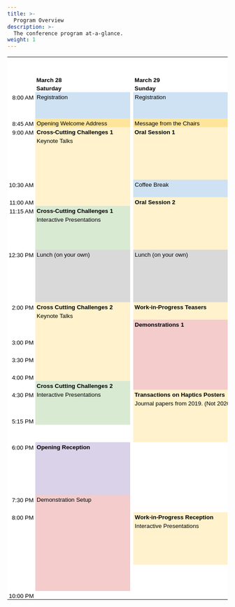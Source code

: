 ```yaml
---
title: >-
  Program Overview
description: >-
  The conference program at-a-glance.
weight: 1
---
```



<style type="text/css">
    .ritz .waffle a {
        color: inherit;
    }

    .ritz .waffle .s36 {
        border-left: none;
        border-bottom: 1px SOLID transparent;
        background-color: #d9d9d9;
        text-align: left;
        color: #000000;
        font-family: 'docs-Nunito', Arial;
        font-size: 10pt;
        vertical-align: bottom;
        white-space: nowrap;
        direction: ltr;
        padding: 0px 3px 0px 3px;
    }

    .ritz .waffle .s37 {
        border-bottom: 1px SOLID transparent;
        background-color: #d9d2e9;
        text-align: left;
        font-weight: bold;
        color: #000000;
        font-family: 'docs-Nunito', Arial;
        font-size: 10pt;
        vertical-align: bottom;
        white-space: nowrap;
        direction: ltr;
        padding: 0px 3px 0px 3px;
    }

    .ritz .waffle .s40 {
        border-bottom: 1px SOLID transparent;
        border-right: 1px SOLID transparent;
        background-color: #b4a7d6;
        text-align: left;
        color: #000000;
        font-family: 'docs-Nunito', Arial;
        font-size: 10pt;
        vertical-align: bottom;
        white-space: nowrap;
        direction: ltr;
        padding: 0px 3px 0px 3px;
    }

    .ritz .waffle .s45 {
        border-right: none;
        border-bottom: 1px SOLID transparent;
        background-color: #fff2cc;
        text-align: left;
        color: #000000;
        font-family: 'docs-Nunito', Arial;
        font-size: 10pt;
        vertical-align: bottom;
        white-space: nowrap;
        direction: ltr;
        padding: 0px 3px 0px 3px;
    }

    .ritz .waffle .s28 {
        border-left: none;
        border-right: none;
        border-bottom: 1px SOLID transparent;
        background-color: #fff2cc;
        text-align: left;
        color: #000000;
        font-family: 'docs-Nunito', Arial;
        font-size: 10pt;
        vertical-align: bottom;
        white-space: nowrap;
        direction: ltr;
        padding: 0px 3px 0px 3px;
    }

    .ritz .waffle .s20 {
        border-right: none;
        border-bottom: 1px SOLID transparent;
        background-color: #d9ead3;
        text-align: left;
        font-weight: bold;
        color: #000000;
        font-family: 'docs-Nunito', Arial;
        font-size: 10pt;
        vertical-align: bottom;
        white-space: nowrap;
        direction: ltr;
        padding: 0px 3px 0px 3px;
    }

    .ritz .waffle .s23 {
        border-left: none;
        border-bottom: 1px SOLID transparent;
        background-color: #d9ead3;
        text-align: left;
        color: #000000;
        font-family: 'docs-Nunito', Arial;
        font-size: 10pt;
        vertical-align: bottom;
        white-space: nowrap;
        direction: ltr;
        padding: 0px 3px 0px 3px;
    }

    .ritz .waffle .s21 {
        border-left: none;
        border-right: none;
        border-bottom: 1px SOLID transparent;
        background-color: #d9ead3;
        text-align: left;
        color: #000000;
        font-family: 'docs-Nunito', Arial;
        font-size: 10pt;
        vertical-align: bottom;
        white-space: nowrap;
        direction: ltr;
        padding: 0px 3px 0px 3px;
    }

    .ritz .waffle .s25 {
        border-bottom: 1px SOLID transparent;
        border-right: 1px SOLID transparent;
        background-color: #fff2cc;
        text-align: left;
        font-weight: bold;
        color: #000000;
        font-family: 'docs-Nunito', Arial;
        font-size: 10pt;
        vertical-align: bottom;
        white-space: nowrap;
        direction: ltr;
        padding: 0px 3px 0px 3px;
    }

    .ritz .waffle .s19 {
        border-bottom: 1px SOLID transparent;
        border-right: 1px SOLID transparent;
        background-color: #f4cccc;
        text-align: left;
        color: #000000;
        font-family: 'docs-Nunito', Arial;
        font-size: 10pt;
        vertical-align: bottom;
        white-space: nowrap;
        direction: ltr;
        padding: 0px 3px 0px 3px;
    }

    .ritz .waffle .s2 {
        background-color: #ffffff;
        text-align: right;
        font-weight: bold;
        color: #000000;
        font-family: 'docs-Nunito', Arial;
        font-size: 10pt;
        vertical-align: bottom;
        white-space: nowrap;
        direction: ltr;
        padding: 0px 3px 0px 3px;
    }

    .ritz .waffle .s30 {
        border-bottom: 1px SOLID transparent;
        border-right: 1px SOLID transparent;
        background-color: #ffe599;
        text-align: left;
        font-weight: bold;
        color: #000000;
        font-family: 'docs-Nunito', Arial;
        font-size: 10pt;
        vertical-align: bottom;
        white-space: nowrap;
        direction: ltr;
        padding: 0px 3px 0px 3px;
    }

    .ritz .waffle .s12 {
        border-right: none;
        border-bottom: 1px SOLID transparent;
        background-color: #fff2cc;
        text-align: left;
        font-weight: bold;
        color: #000000;
        font-family: 'docs-Nunito', Arial;
        font-size: 10pt;
        vertical-align: bottom;
        white-space: nowrap;
        direction: ltr;
        padding: 0px 3px 0px 3px;
    }

    .ritz .waffle .s41 {
        border-right: none;
        border-bottom: 1px SOLID transparent;
        background-color: #b4a7d6;
        text-align: left;
        color: #000000;
        font-family: 'docs-Nunito', Arial;
        font-size: 10pt;
        vertical-align: bottom;
        white-space: nowrap;
        direction: ltr;
        padding: 0px 3px 0px 3px;
    }

    .ritz .waffle .s14 {
        border-left: none;
        border-bottom: 1px SOLID transparent;
        background-color: #fff2cc;
        text-align: left;
        color: #000000;
        font-family: 'docs-Nunito', Arial;
        font-size: 10pt;
        vertical-align: bottom;
        white-space: nowrap;
        direction: ltr;
        padding: 0px 3px 0px 3px;
    }

    .ritz .waffle .s8 {
        border-right: 1px SOLID transparent;
        background-color: #ffffff;
        text-align: left;
        color: #000000;
        font-family: 'docs-Nunito', Arial;
        font-size: 10pt;
        vertical-align: bottom;
        white-space: nowrap;
        direction: ltr;
        padding: 0px 3px 0px 3px;
    }

    .ritz .waffle .s9 {
        border-right: none;
        border-bottom: 1px SOLID transparent;
        background-color: #ffe599;
        text-align: left;
        color: #000000;
        font-family: 'docs-Nunito', Arial;
        font-size: 10pt;
        vertical-align: bottom;
        white-space: nowrap;
        direction: ltr;
        padding: 0px 3px 0px 3px;
    }

    .ritz .waffle .s17 {
        border-left: none;
        border-bottom: 1px SOLID transparent;
        background-color: #f4cccc;
        text-align: left;
        color: #000000;
        font-family: 'docs-Nunito', Arial;
        font-size: 10pt;
        vertical-align: bottom;
        white-space: nowrap;
        direction: ltr;
        padding: 0px 3px 0px 3px;
    }

    .ritz .waffle .s7 {
        border-bottom: 1px SOLID transparent;
        border-right: 1px SOLID transparent;
        background-color: #cfe2f3;
        text-align: left;
        color: #000000;
        font-family: 'docs-Nunito', Arial;
        font-size: 10pt;
        vertical-align: bottom;
        white-space: nowrap;
        direction: ltr;
        padding: 0px 3px 0px 3px;
    }

    .ritz .waffle .s15 {
        border-bottom: 1px SOLID transparent;
        border-right: 1px SOLID transparent;
        background-color: #fff2cc;
        text-align: left;
        color: #000000;
        font-family: 'docs-Nunito', Arial;
        font-size: 10pt;
        vertical-align: bottom;
        white-space: nowrap;
        direction: ltr;
        padding: 0px 3px 0px 3px;
    }

    .ritz .waffle .s0 {
        background-color: #ffffff;
        text-align: left;
        font-weight: bold;
        color: #0000ff;
        font-family: 'docs-Nunito', Arial;
        font-size: 14pt;
        vertical-align: bottom;
        white-space: nowrap;
        direction: ltr;
        padding: 0px 3px 0px 3px;
    }

    .ritz .waffle .s34 {
        border-bottom: 1px SOLID transparent;
        background-color: #ffffff;
        text-align: left;
        color: #000000;
        font-family: 'docs-Nunito', Arial;
        font-size: 10pt;
        vertical-align: bottom;
        white-space: nowrap;
        direction: ltr;
        padding: 0px 3px 0px 3px;
    }

    .ritz .waffle .s13 {
        border-left: none;
        border-right: none;
        border-bottom: 1px SOLID transparent;
        background-color: #fff2cc;
        text-align: left;
        font-weight: bold;
        color: #000000;
        font-family: 'docs-Nunito', Arial;
        font-size: 10pt;
        vertical-align: bottom;
        white-space: nowrap;
        direction: ltr;
        padding: 0px 3px 0px 3px;
    }

    .ritz .waffle .s42 {
        border-left: none;
        border-bottom: 1px SOLID transparent;
        background-color: #b4a7d6;
        text-align: left;
        color: #000000;
        font-family: 'docs-Nunito', Arial;
        font-size: 10pt;
        vertical-align: bottom;
        white-space: nowrap;
        direction: ltr;
        padding: 0px 3px 0px 3px;
    }

    .ritz .waffle .s24 {
        border-bottom: 1px SOLID transparent;
        border-right: 1px SOLID transparent;
        background-color: #d9ead3;
        text-align: left;
        color: #000000;
        font-family: 'docs-Nunito', Arial;
        font-size: 10pt;
        vertical-align: bottom;
        white-space: nowrap;
        direction: ltr;
        padding: 0px 3px 0px 3px;
    }

    .ritz .waffle .s32 {
        border-right: none;
        border-bottom: 1px SOLID transparent;
        background-color: #ffe599;
        text-align: left;
        font-weight: bold;
        color: #000000;
        font-family: 'docs-docs-Nunito', Arial;
        font-size: 10pt;
        vertical-align: bottom;
        white-space: nowrap;
        direction: ltr;
        padding: 0px 3px 0px 3px;
    }

    .ritz .waffle .s33 {
        border-left: none;
        border-right: none;
        background-color: #ffffff;
        text-align: left;
        color: #000000;
        font-family: 'docs-Nunito', Arial;
        font-size: 10pt;
        vertical-align: bottom;
        white-space: nowrap;
        direction: ltr;
        padding: 0px 3px 0px 3px;
    }

    .ritz .waffle .s4 {
        border-bottom: 1px SOLID transparent;
        background-color: #ffffff;
        text-align: left;
        font-weight: bold;
        color: #000000;
        font-family: 'docs-Nunito', Arial;
        font-size: 10pt;
        vertical-align: bottom;
        white-space: nowrap;
        direction: ltr;
        padding: 0px 3px 0px 3px;
    }

    .ritz .waffle .s18 {
        border-bottom: 1px SOLID transparent;
        background-color: #cfe2f3;
        text-align: left;
        color: #000000;
        font-family: 'docs-Nunito', Arial;
        font-size: 10pt;
        vertical-align: bottom;
        white-space: nowrap;
        direction: ltr;
        padding: 0px 3px 0px 3px;
    }

    .ritz .waffle .s31 {
        border-bottom: 1px SOLID transparent;
        border-right: 1px SOLID transparent;
        background-color: #ffe599;
        text-align: left;
        color: #000000;
        font-family: 'docs-Nunito', Arial;
        font-size: 10pt;
        vertical-align: bottom;
        white-space: nowrap;
        direction: ltr;
        padding: 0px 3px 0px 3px;
    }

    .ritz .waffle .s27 {
        border-bottom: 1px SOLID transparent;
        border-right: 1px SOLID transparent;
        background-color: #d9d9d9;
        text-align: left;
        color: #000000;
        font-family: 'docs-Nunito', Arial;
        font-size: 10pt;
        vertical-align: bottom;
        white-space: nowrap;
        direction: ltr;
        padding: 0px 3px 0px 3px;
    }

    .ritz .waffle .s29 {
        border-left: none;
        border-bottom: 1px SOLID transparent;
        background-color: #fff2cc;
        text-align: left;
        font-weight: bold;
        color: #000000;
        font-family: 'docs-Nunito', Arial;
        font-size: 10pt;
        vertical-align: bottom;
        white-space: nowrap;
        direction: ltr;
        padding: 0px 3px 0px 3px;
    }

    .ritz .waffle .s46 {
        background-color: #ffffff;
        text-align: right;
        color: #000000;
        font-family: 'docs-Nunito', Arial;
        font-size: 10pt;
        vertical-align: bottom;
        white-space: nowrap;
        direction: ltr;
        padding: 0px 3px 0px 3px;
    }

    .ritz .waffle .s35 {
        border-right: none;
        border-bottom: 1px SOLID transparent;
        background-color: #d9d9d9;
        text-align: left;
        color: #000000;
        font-family: 'docs-Nunito', Arial;
        font-size: 10pt;
        vertical-align: bottom;
        white-space: nowrap;
        direction: ltr;
        padding: 0px 3px 0px 3px;
    }

    .ritz .waffle .s38 {
        border-bottom: 1px SOLID transparent;
        border-right: 1px SOLID transparent;
        background-color: #d9d2e9;
        text-align: left;
        color: #000000;
        font-family: 'docs-Nunito', Arial;
        font-size: 10pt;
        vertical-align: bottom;
        white-space: nowrap;
        direction: ltr;
        padding: 0px 3px 0px 3px;
    }

    .ritz .waffle .s39 {
        border-bottom: 1px SOLID transparent;
        border-right: 1px SOLID transparent;
        background-color: #b4a7d6;
        text-align: left;
        font-weight: bold;
        color: #000000;
        font-family: 'docs-Nunito', Arial;
        font-size: 10pt;
        vertical-align: bottom;
        white-space: nowrap;
        direction: ltr;
        padding: 0px 3px 0px 3px;
    }

    .ritz .waffle .s43 {
        border-right: none;
        border-bottom: 1px SOLID transparent;
        background-color: #f4cccc;
        text-align: left;
        color: #000000;
        font-family: 'docs-Nunito', Arial;
        font-size: 10pt;
        vertical-align: bottom;
        white-space: nowrap;
        direction: ltr;
        padding: 0px 3px 0px 3px;
    }

    .ritz .waffle .s44 {
        border-bottom: 1px SOLID transparent;
        background-color: #fff2cc;
        text-align: left;
        font-weight: bold;
        color: #000000;
        font-family: 'docs-Nunito', Arial;
        font-size: 10pt;
        vertical-align: bottom;
        white-space: nowrap;
        direction: ltr;
        padding: 0px 3px 0px 3px;
    }

    .ritz .waffle .s5 {
        border-bottom: 1px SOLID transparent;
        background-color: #ffffff;
        text-align: right;
        font-weight: bold;
        color: #000000;
        font-family: 'docs-Nunito', Arial;
        font-size: 10pt;
        vertical-align: bottom;
        white-space: nowrap;
        direction: ltr;
        padding: 0px 3px 0px 3px;
    }

    .ritz .waffle .s26 {
        border-bottom: 1px SOLID transparent;
        background-color: #d9d9d9;
        text-align: left;
        color: #000000;
        font-family: 'docs-Nunito', Arial;
        font-size: 10pt;
        vertical-align: bottom;
        white-space: nowrap;
        direction: ltr;
        padding: 0px 3px 0px 3px;
    }

    .ritz .waffle .s1 {
        background-color: #ffffff;
        text-align: left;
        color: #000000;
        font-family: 'docs-Nunito', Arial;
        font-size: 10pt;
        vertical-align: bottom;
        white-space: nowrap;
        direction: ltr;
        padding: 0px 3px 0px 3px;
    }

    .ritz .waffle .s3 {
        background-color: #ffffff;
        text-align: left;
        font-weight: bold;
        color: #000000;
        font-family: 'docs-Nunito', Arial;
        font-size: 10pt;
        vertical-align: bottom;
        white-space: nowrap;
        direction: ltr;
        padding: 0px 3px 0px 3px;
    }

    .ritz .waffle .s10 {
        border-left: none;
        border-bottom: 1px SOLID transparent;
        background-color: #ffe599;
        text-align: left;
        color: #000000;
        font-family: 'docs-Nunito', Arial;
        font-size: 10pt;
        vertical-align: bottom;
        white-space: nowrap;
        direction: ltr;
        padding: 0px 3px 0px 3px;
    }

    .ritz .waffle .s6 {
        border-right: 1px SOLID transparent;
        background-color: #ffffff;
        text-align: right;
        color: #000000;
        font-family: 'docs-Nunito', Arial;
        font-size: 10pt;
        vertical-align: bottom;
        white-space: nowrap;
        direction: ltr;
        padding: 0px 3px 0px 3px;
    }

    .ritz .waffle .s11 {
        border-left: none;
        background-color: #ffffff;
        text-align: left;
        color: #000000;
        font-family: 'docs-Nunito', Arial;
        font-size: 10pt;
        vertical-align: bottom;
        white-space: nowrap;
        direction: ltr;
        padding: 0px 3px 0px 3px;
    }

    .ritz .waffle .s22 {
        border-right: none;
        border-bottom: 1px SOLID transparent;
        background-color: #d9ead3;
        text-align: left;
        color: #000000;
        font-family: 'docs-Nunito', Arial;
        font-size: 10pt;
        vertical-align: bottom;
        white-space: nowrap;
        direction: ltr;
        padding: 0px 3px 0px 3px;
    }

    .ritz .waffle .s16 {
        border-right: none;
        border-bottom: 1px SOLID transparent;
        background-color: #f4cccc;
        text-align: left;
        font-weight: bold;
        color: #000000;
        font-family: 'docs-Nunito', Arial;
        font-size: 10pt;
        vertical-align: bottom;
        white-space: nowrap;
        direction: ltr;
        padding: 0px 3px 0px 3px;
    }
</style>
<div class="ritz grid-container" dir="ltr">
    <table class="waffle no-grid" cellspacing="0" cellpadding="0">
        <tbody>
            <tr style='height:20px;'>
                <td class="s0"></td>
                <td class="s1"></td>
                <td class="s1"></td>
                <td class="s1"></td>
                <td class="s2"></td>
                <td class="s3"></td>
                <td class="s1"></td>
                <td class="s1"></td>
                <td class="s1"></td>
                <td class="s1"></td>
                <td class="s1"></td>
                <td class="s1"></td>
                <td class="s0"></td>
            </tr>
            <tr style='height:20px;'>
                <td class="s0"></td>
                <td class="s1"></td>
                <td class="s1"></td>
                <td class="s1"></td>
                <td class="s2"></td>
                <td class="s3"></td>
                <td class="s1"></td>
                <td class="s1"></td>
                <td class="s1"></td>
                <td class="s1"></td>
                <td class="s1"></td>
                <td class="s1"></td>
                <td class="s0"></td>
            </tr>
            <tr style='height:20px;'>
                <td class="s1"></td>
                <td class="s3" dir="ltr">March 28</td>
                <td class="s1"></td>
                <td class="s1"></td>
                <td class="s3" dir="ltr">March 29</td>
                <td class="s1"></td>
                <td class="s1"></td>
                <td class="s3" dir="ltr">March 30</td>
                <td class="s1"></td>
                <td class="s1"></td>
                <td class="s3" dir="ltr">March 31</td>
                <td class="s1"></td>
                <td class="s1"></td>
            </tr>
            <tr style='height:20px;'>
                <td class="s3"></td>
                <td class="s4" dir="ltr">Saturday</td>
                <td class="s5"></td>
                <td class="s3"></td>
                <td class="s4" dir="ltr">Sunday</td>
                <td class="s5"></td>
                <td class="s3"></td>
                <td class="s4" dir="ltr">Monday</td>
                <td class="s5"></td>
                <td class="s3"></td>
                <td class="s4" dir="ltr">Tuesday</td>
                <td class="s5"></td>
                <td class="s3"></td>
            </tr>
            <tr style='height:20px;'>
                <td class="s6">8:00 AM</td>
                <td class="s7">Registration </td>
                <td class="s7"></td>
                <td class="s8"></td>
                <td class="s7">Registration </td>
                <td class="s7"></td>
                <td class="s8"></td>
                <td class="s7">Registration </td>
                <td class="s7"></td>
                <td class="s8"></td>
                <td class="s7">Registration </td>
                <td class="s7"></td>
                <td class="s1">8:00 AM</td>
            </tr>
            <tr style='height:20px;'>
                <td class="s8"></td>
                <td class="s7"></td>
                <td class="s7"></td>
                <td class="s8"></td>
                <td class="s7"></td>
                <td class="s7"></td>
                <td class="s8"></td>
                <td class="s7"></td>
                <td class="s7"></td>
                <td class="s8"></td>
                <td class="s7"></td>
                <td class="s7"></td>
                <td class="s1"></td>
            </tr>
            <tr style='height:20px;'>
                <td class="s8"></td>
                <td class="s7"></td>
                <td class="s7"></td>
                <td class="s8"></td>
                <td class="s7"></td>
                <td class="s7"></td>
                <td class="s8"></td>
                <td class="s7"></td>
                <td class="s7"></td>
                <td class="s8"></td>
                <td class="s7"></td>
                <td class="s7"></td>
                <td class="s1"></td>
            </tr>
            <tr style='height:20px;'>
                <td class="s6">8:45 AM</td>
                <td class="s9 softmerge" dir="ltr">
                    <div class="softmerge-inner" style="width: 182px; left: -1px;">Opening Welcome Address</div>
                </td>
                <td class="s10"></td>
                <td class="s11"></td>
                <td class="s9 softmerge" dir="ltr">
                    <div class="softmerge-inner" style="width: 198px; left: -1px;">Message from the Chairs</div>
                </td>
                <td class="s10"></td>
                <td class="s11"></td>
                <td class="s9 softmerge" dir="ltr">
                    <div class="softmerge-inner" style="width: 168px; left: -1px;">Message from the Chairs</div>
                </td>
                <td class="s10"></td>
                <td class="s11"></td>
                <td class="s9 softmerge" dir="ltr">
                    <div class="softmerge-inner" style="width: 165px; left: -1px;">Message from the Chairs</div>
                </td>
                <td class="s10"></td>
                <td class="s11"></td>
            </tr>
            <tr style='height:20px;'>
                <td class="s6" dir="ltr">9:00 AM</td>
                <td class="s12 softmerge" dir="ltr">
                    <div class="softmerge-inner" style="width: 204px; left: -1px;">Cross-Cutting Challenges 1</div>
                </td>
                <td class="s13"></td>
                <td class="s11"></td>
                <td class="s13 softmerge">
                    <div class="softmerge-inner" style="width: 198px; left: -1px;">Oral Session 1</div>
                </td>
                <td class="s14"></td>
                <td class="s11"></td>
                <td class="s12 softmerge">
                    <div class="softmerge-inner" style="width: 168px; left: -1px;">Oral Session 3</div>
                </td>
                <td class="s14"></td>
                <td class="s11"></td>
                <td class="s12 softmerge">
                    <div class="softmerge-inner" style="width: 165px; left: -1px;">Oral Session 6</div>
                </td>
                <td class="s14"></td>
                <td class="s11" dir="ltr">9:00 AM</td>
            </tr>
            <tr style='height:20px;'>
                <td class="s8"></td>
                <td class="s15" dir="ltr">Keynote Talks</td>
                <td class="s15"></td>
                <td class="s8"></td>
                <td class="s15"></td>
                <td class="s15"></td>
                <td class="s8"></td>
                <td class="s15"></td>
                <td class="s15"></td>
                <td class="s8"></td>
                <td class="s15"></td>
                <td class="s15"></td>
                <td class="s1"></td>
            </tr>
            <tr style='height:20px;'>
                <td class="s8"></td>
                <td class="s15"></td>
                <td class="s15"></td>
                <td class="s8"></td>
                <td class="s15"></td>
                <td class="s15"></td>
                <td class="s8"></td>
                <td class="s15"></td>
                <td class="s15"></td>
                <td class="s8"></td>
                <td class="s15"></td>
                <td class="s15"></td>
                <td class="s1"></td>
            </tr>
            <tr style='height:20px;'>
                <td class="s8"></td>
                <td class="s15"></td>
                <td class="s15"></td>
                <td class="s8"></td>
                <td class="s15"></td>
                <td class="s15"></td>
                <td class="s8"></td>
                <td class="s15"></td>
                <td class="s15"></td>
                <td class="s8"></td>
                <td class="s15"></td>
                <td class="s15"></td>
                <td class="s1"></td>
            </tr>
            <tr style='height:20px;'>
                <td class="s8"></td>
                <td class="s15"></td>
                <td class="s15"></td>
                <td class="s8"></td>
                <td class="s15"></td>
                <td class="s15"></td>
                <td class="s8"></td>
                <td class="s15"></td>
                <td class="s15"></td>
                <td class="s8"></td>
                <td class="s15"></td>
                <td class="s15"></td>
                <td class="s1"></td>
            </tr>
            <tr style='height:20px;'>
                <td class="s8"></td>
                <td class="s15"></td>
                <td class="s15"></td>
                <td class="s8"></td>
                <td class="s15"></td>
                <td class="s15"></td>
                <td class="s8"></td>
                <td class="s15"></td>
                <td class="s15"></td>
                <td class="s8"></td>
                <td class="s15"></td>
                <td class="s15"></td>
                <td class="s1"></td>
            </tr>
            <tr style='height:20px;'>
                <td class="s6">10:30 AM</td>
                <td class="s15"></td>
                <td class="s15"></td>
                <td class="s8"></td>
                <td class="s7">Coffee Break</td>
                <td class="s7"></td>
                <td class="s8"></td>
                <td class="s7">Coffee Break</td>
                <td class="s7"></td>
                <td class="s8"></td>
                <td class="s16 softmerge" dir="ltr">
                    <div class="softmerge-inner" style="width: 165px; left: -1px;">Demonstrations 3</div>
                </td>
                <td class="s17"></td>
                <td class="s11">10:30 AM</td>
            </tr>
            <tr style='height:20px;'>
                <td class="s8"></td>
                <td class="s15"></td>
                <td class="s15"></td>
                <td class="s8"></td>
                <td class="s18" colspan="2"></td>
                <td class="s8"></td>
                <td class="s18" colspan="2"></td>
                <td class="s8"></td>
                <td class="s19"></td>
                <td class="s19"></td>
                <td class="s1"></td>
            </tr>
            <tr style='height:20px;'>
                <td class="s6">11:00 AM</td>
                <td class="s15"></td>
                <td class="s15"></td>
                <td class="s8"></td>
                <td class="s12 softmerge" dir="ltr">
                    <div class="softmerge-inner" style="width: 198px; left: -1px;">Oral Session 2</div>
                </td>
                <td class="s14"></td>
                <td class="s11"></td>
                <td class="s12 softmerge" dir="ltr">
                    <div class="softmerge-inner" style="width: 168px; left: -1px;">Oral Session 4</div>
                </td>
                <td class="s14"></td>
                <td class="s11"></td>
                <td class="s19"></td>
                <td class="s19"></td>
                <td class="s1"></td>
            </tr>
            <tr style='height:20px;'>
                <td class="s6">11:15 AM</td>
                <td class="s20 softmerge" dir="ltr">
                    <div class="softmerge-inner" style="width: 204px; left: -1px;">Cross-Cutting Challenges 1</div>
                </td>
                <td class="s21"></td>
                <td class="s11"></td>
                <td class="s14"></td>
                <td class="s15"></td>
                <td class="s8"></td>
                <td class="s15"></td>
                <td class="s15"></td>
                <td class="s8"></td>
                <td class="s19"></td>
                <td class="s19"></td>
                <td class="s1"></td>
            </tr>
            <tr style='height:20px;'>
                <td class="s8"></td>
                <td class="s22 softmerge" dir="ltr">
                    <div class="softmerge-inner" style="width: 182px; left: -1px;">Interactive Presentations</div>
                </td>
                <td class="s23"></td>
                <td class="s11"></td>
                <td class="s15"></td>
                <td class="s15"></td>
                <td class="s8"></td>
                <td class="s15"></td>
                <td class="s15"></td>
                <td class="s8"></td>
                <td class="s19"></td>
                <td class="s19"></td>
                <td class="s1"></td>
            </tr>
            <tr style='height:20px;'>
                <td class="s8"></td>
                <td class="s24"></td>
                <td class="s24"></td>
                <td class="s8"></td>
                <td class="s25"></td>
                <td class="s15"></td>
                <td class="s8"></td>
                <td class="s15"></td>
                <td class="s15"></td>
                <td class="s8"></td>
                <td class="s19"></td>
                <td class="s19"></td>
                <td class="s1"></td>
            </tr>
            <tr style='height:20px;'>
                <td class="s8"></td>
                <td class="s24"></td>
                <td class="s24"></td>
                <td class="s8"></td>
                <td class="s25"></td>
                <td class="s15"></td>
                <td class="s8"></td>
                <td class="s15"></td>
                <td class="s15"></td>
                <td class="s8"></td>
                <td class="s19"></td>
                <td class="s19"></td>
                <td class="s1"></td>
            </tr>
            <tr style='height:20px;'>
                <td class="s8"></td>
                <td class="s24"></td>
                <td class="s24"></td>
                <td class="s8"></td>
                <td class="s25"></td>
                <td class="s15"></td>
                <td class="s8"></td>
                <td class="s15"></td>
                <td class="s15"></td>
                <td class="s8"></td>
                <td class="s19"></td>
                <td class="s19"></td>
                <td class="s1"></td>
            </tr>
            <tr style='height:20px;'>
                <td class="s6">12:30 PM</td>
                <td class="s26" colspan="2">Lunch (on your own)</td>
                <td class="s8"></td>
                <td class="s26" colspan="2">Lunch (on your own)</td>
                <td class="s8"></td>
                <td class="s26" colspan="2">Lunch (on your own)</td>
                <td class="s8"></td>
                <td class="s30" colspan="2">Awards</td>
                <td class="s1">12:30 PM</td>
            </tr>
            <tr style='height:20px;'>
                <td class="s8"></td>
                <td class="s27"></td>
                <td class="s27"></td>
                <td class="s8"></td>
                <td class="s27"></td>
                <td class="s27"></td>
                <td class="s8"></td>
                <td class="s27"></td>
                <td class="s27"></td>
                <td class="s8"></td>
                <td class="s30">Closing Ceremony</td>
                <td class="s32"></td>
                <td class="s1"></td>
            </tr>
            <tr style='height:20px;'>
                <td class="s8"></td>
                <td class="s27"></td>
                <td class="s27"></td>
                <td class="s8"></td>
                <td class="s26" colspan="2"></td>
                <td class="s8"></td>
                <td class="s26" colspan="2"></td>
                <td class="s8"></td>
                <td class="s32"></td>
                <td class="s32"></td>
                <td class="s1"></td>
            </tr>
            <tr style='height:20px;'>
                <td class="s8"></td>
                <td class="s26" colspan="2"></td>
                <td class="s8"></td>
                <td class="s27"></td>
                <td class="s27"></td>
                <td class="s8"></td>
                <td class="s26" colspan="2"></td>
                <td class="s8"></td>
                <td class="s32"></td>
                <td class="s32"></td>
                <td class="s1"></td>
            </tr>
            <tr style='height:20px;'>
                <td class="s8"></td>
                <td class="s27"></td>
                <td class="s27"></td>
                <td class="s8"></td>
                <td class="s27"></td>
                <td class="s27"></td>
                <td class="s8"></td>
                <td class="s27"></td>
                <td class="s27"></td>
                <td class="s8"></td>
                <td class="s3">Conference End</td>
                <td class="s8"></td>
                <td class="s1">1:30 PM</td>
            </tr>
            <tr style='height:20px;'>
                <td class="s8"></td>
                <td class="s27"></td>
                <td class="s27"></td>
                <td class="s8"></td>
                <td class="s27"></td>
                <td class="s27"></td>
                <td class="s8"></td>
                <td class="s27"></td>
                <td class="s27"></td>
                <td class="s8"></td>
                <td class="s8"></td>
                <td class="s8"></td>
                <td class="s1"></td>
            </tr>
            <tr style='height:20px;'>
                <td class="s6">2:00 PM</td>
                <td class="s12 softmerge" dir="ltr">
                    <div class="softmerge-inner" style="width: 204px; left: -1px;">Cross Cutting Challenges 2</div>
                </td>
                <td class="s28"></td>
                <td class="s11"></td>
                <td class="s29" dir="ltr" colspan="2">Work-in-Progress Teasers</td>
                <td class="s8"></td>
                <td class="s12 softmerge" dir="ltr">
                    <div class="softmerge-inner" style="width: 168px; left: -1px;">Oral Session 5</div>
                </td>
                <td class="s14"></td>
                <td class="s11"></td>
                <td class="s8">
                </td>
                <td class="s8"></td>
                <td class="s11">2:00 PM</td>
            </tr>
            <tr style='height:20px;'>
                <td class="s8"></td>
                <td class="s15" dir="ltr">Keynote Talks</td>
                <td class="s15"></td>
                <td class="s8"></td>
                <td class="s15"></td>
                <td class="s15"></td>
                <td class="s8"></td>
                <td class="s15"></td>
                <td class="s15"></td>
                <td class="s8"></td>
                <td class="s8"></td>
                <td class="s8"></td>
                <td class="s1"></td>
            </tr>
            <tr style='height:20px;'>
                <td class="s8"></td>
                <td class="s15"></td>
                <td class="s15"></td>
                <td class="s8"></td>
                <td class="s16 softmerge" dir="ltr">
                    <div class="softmerge-inner" style="width: 198px; left: -1px;">Demonstrations 1</div>
                </td>
                <td class="s17"></td>
                <td class="s11"></td>
                <td class="s15"></td>
                <td class="s15"></td>
                <td class="s8"></td>
                <td class="s8"></td>
                <td class="s8"></td>
                <td class="s1"></td>
            </tr>
            <tr style='height:20px;'>
                <td class="s8"></td>
                <td class="s15"></td>
                <td class="s15"></td>
                <td class="s8"></td>
                <td class="s19"></td>
                <td class="s19"></td>
                <td class="s8"></td>
                <td class="s15"></td>
                <td class="s15"></td>
                <td class="s8"></td>
                <td class="s8"></td>
                <td class="s8"></td>
                <td class="s1"></td>
            </tr>
            <tr style='height:20px;'>
                <td class="s6">3:00 PM</td>
                <td class="s15"></td>
                <td class="s15"></td>
                <td class="s8"></td>
                <td class="s19"></td>
                <td class="s19"></td>
                <td class="s8"></td>
                <td class="s16 softmerge" dir="ltr">
                    <div class="softmerge-inner" style="width: 168px; left: -1px;">Demonstrations 2</div>
                </td>
                <td class="s17"></td>
                <td class="s11"></td>
                <td class="s8"></td>
                <td class="s8"></td>
                <td class="s1">3:00 PM</td>
            </tr>
            <tr style='height:20px;'>
                <td class="s8"></td>
                <td class="s15"></td>
                <td class="s15"></td>
                <td class="s8"></td>
                <td class="s19"></td>
                <td class="s19"></td>
                <td class="s8"></td>
                <td class="s19"></td>
                <td class="s19"></td>
                <td class="s8"></td>
                <td class="s8" colspan="2"></td>
                <td class="s1"></td>
            </tr>
            <tr style='height:20px;'>
                <td class="s6">3:30 PM</td>
                <td class="s15"></td>
                <td class="s15"></td>
                <td class="s8"></td>
                <td class="s19"></td>
                <td class="s19"></td>
                <td class="s8"></td>
                <td class="s19"></td>
                <td class="s19"></td>
                <td class="s8"></td>
                <td class="s8" dir="ltr"></td>
                <td class="s8"></td>
                <td class="s1"></td>
            </tr>
            <tr style='height:20px;'>
                <td class="s8"></td>
                <td class="s15"></td>
                <td class="s15"></td>
                <td class="s8"></td>
                <td class="s19"></td>
                <td class="s19"></td>
                <td class="s8"></td>
                <td class="s19"></td>
                <td class="s19"></td>
                <td class="s1"></td>
                <td class="s8">
                </td>
                <td class="s8"></td>
                <td class="s11"></td>
            </tr>
            <tr style='height:20px;'>
                <td class="s6">4:00 PM</td>
                <td class="s15"></td>
                <td class="s15"></td>
                <td class="s8"></td>
                <td class="s19"></td>
                <td class="s19"></td>
                <td class="s8"></td>
                <td class="s19"></td>
                <td class="s19"></td>
                <td class="s8"></td>
                <td class="s8"></td>
                <td class="s8"></td>
                <td class="s1"></td>
            </tr>
            <tr style='height:20px;'>
                <td class="s8"></td>
                <td class="s20 softmerge" dir="ltr">
                    <div class="softmerge-inner" style="width: 204px; left: -1px;">Cross Cutting Challenges 2</div>
                </td>
                <td class="s21"></td>
                <td class="s11"></td>
                <td class="s17"></td>
                <td class="s19"></td>
                <td class="s8"></td>
                <td class="s19"></td>
                <td class="s19"></td>
                <td class="s8"></td>
                <td class="s8"></td>
                <td class="s8"></td>
                <td class="s1" dir="ltr">4:00 PM</td>
            </tr>
            <tr style='height:20px;'>
                <td class="s6" dir="ltr">4:30 PM</td>
                <td class="s22 softmerge" dir="ltr">
                    <div class="softmerge-inner" style="width: 182px; left: -1px;">Interactive Presentations</div>
                </td>
                <td class="s23"></td>
                <td class="s11"></td>
                <td class="s12 softmerge" dir="ltr">
                    <div class="softmerge-inner" style="width: 320px; left: -1px;">Transactions on Haptics Posters</div>
                </td>
                <td class="s28"></td>
                <td class="s33"></td>
                <td class="s17"></td>
                <td class="s17"></td>
                <td class="s1"></td>
                <td class="s1"></td>
                <td class="s1"></td>
                <td class="s1"></td>
            </tr>
            <tr style='height:20px;'>
                <td class="s8"></td>
                <td class="s24"></td>
                <td class="s24"></td>
                <td class="s8"></td>
                <td class="s15">
                  <div class="softmerge-inner" style="width: 320px; left: -100px;">Journal papers from 2019.  (Not 2020 papers.)</div>
                </td>
                <td class="s15"></td>
                <td class="s8"></td>
                <td class="s19"></td>
                <td class="s19"></td>
                <td class="s1" dir="ltr" colspan="2"></td>
                <td class="s1"></td>
                <td class="s1"></td>
            </tr>
            <tr style='height:20px;'>
                <td class="s8"></td>
                <td class="s24"></td>
                <td class="s24"></td>
                <td class="s8"></td>
                <td class="s15"></td>
                <td class="s15"></td>
                <td class="s1"></td>
                <td class="s1"></td>
                <td class="s1"></td>
                <td class="s1" dir="ltr" colspan="2">5:00 PM</td>
                <td class="s1"></td>
                <td class="s1"></td>
            </tr>
            <tr style='height:20px;'>
                <td class="s6" dir="ltr">5:15 PM</td>
                <td class="s24"></td>
                <td class="s24"></td>
                <td class="s8"></td>
                <td class="s15"></td>
                <td class="s15"></td>
                <td class="s1"></td>
                <td class="s34"></td>
                <td class="s34"></td>
                <td class="s1"></td>
                <td class="s1"></td>
                <td class="s1"></td>
                <td class="s1"></td>
            </tr>
            <tr style='height:20px;'>
                <td class="s1" dir="ltr"></td>
                <td class="s1"></td>
                <td class="s1"></td>
                <td class="s8"></td>
                <td class="s15"></td>
                <td class="s15"></td>
                <td class="s8"></td>
                <td class="s35 softmerge" dir="ltr">
                    <div class="softmerge-inner" style="width: 168px; left: -1px;">Transit to Banquet</div>
                </td>
                <td class="s35"></td>
                <td class="s11" dir="ltr" colspan="2">5:30 PM</td>
                <td class="s1"></td>
                <td class="s1" dir="ltr"></td>
            </tr>
            <tr style='height:20px;'>
                <td class="s1"></td>
                <td class="s34"></td>
                <td class="s34"></td>
                <td class="s8"></td>
                <td class="s15"></td>
                <td class="s15"></td>
                <td class="s8"></td>
                <td class="s27" dir="ltr"></td>
                <td class="s27"></td>
                <td class="s1"></td>
                <td class="s1"></td>
                <td class="s1"></td>
                <td class="s1"></td>
            </tr>
            <tr style='height:20px;'>
                <td class="s6">6:00 PM</td>
                <td class="s37" colspan="2">Opening Reception</td>
                <td class="s1"></td>
                <td class="s1"></td>
                <td class="s1"></td>
                <td class="s8"></td>
                <td class="s27"></td>
                <td class="s27"></td>
                <td class="s1"></td>
                <td class="s1"></td>
                <td class="s1"></td>
                <td class="s1"></td>
            </tr>
            <tr style='height:20px;'>
                <td class="s8"></td>
                <td class="s38"></td>
                <td class="s38"></td>
                <td class="s1"></td>
                <td class="s1"></td>
                <td class="s1"></td>
                <td class="s8"></td>
                <td class="s39" dir="ltr">Banquet</td>
                <td class="s40"></td>
                <td class="s1"></td>
                <td class="s1"></td>
                <td class="s1"></td>
                <td class="s1"></td>
            </tr>
            <tr style='height:20px;'>
                <td class="s8"></td>
                <td class="s38"></td>
                <td class="s38"></td>
                <td class="s1"></td>
                <td class="s1"></td>
                <td class="s1"></td>
                <td class="s8"></td>
                <td class="s41 softmerge" dir="ltr">
                    <div class="softmerge-inner" style="width: 168px; left: -1px;">Scenic Dinner Cruise</div>
                </td>
                <td class="s42"></td>
                <td class="s11"></td>
                <td class="s1"></td>
                <td class="s1"></td>
                <td class="s1"></td>
            </tr>
            <tr style='height:20px;'>
                <td class="s8"></td>
                <td class="s38"></td>
                <td class="s38"></td>
                <td class="s1"></td>
                <td class="s1"></td>
                <td class="s1"></td>
                <td class="s8"></td>
                <td class="s40"></td>
                <td class="s40"></td>
                <td class="s1"></td>
                <td class="s1"></td>
                <td class="s1"></td>
                <td class="s1"></td>
            </tr>
            <tr style='height:20px;'>
                <td class="s8"></td>
                <td class="s38"></td>
                <td class="s38"></td>
                <td class="s1"></td>
                <td class="s1"></td>
                <td class="s1"></td>
                <td class="s8"></td>
                <td class="s40"></td>
                <td class="s40"></td>
                <td class="s1"></td>
                <td class="s1"></td>
                <td class="s1"></td>
                <td class="s1"></td>
            </tr>
            <tr style='height:20px;'>
                <td class="s8"></td>
                <td class="s38"></td>
                <td class="s38"></td>
                <td class="s1"></td>
                <td class="s1"></td>
                <td class="s1"></td>
                <td class="s8"></td>
                <td class="s40"></td>
                <td class="s40"></td>
                <td class="s1"></td>
                <td class="s1"></td>
                <td class="s1"></td>
                <td class="s1"></td>
            </tr>
            <tr style='height:20px;'>
                <td class="s6">7:30 PM</td>
                <td class="s43 softmerge" dir="ltr">
                    <div class="softmerge-inner" style="width: 182px; left: -1px;">Demonstration Setup</div>
                </td>
                <td class="s17"></td>
                <td class="s11"></td>
                <td class="s1"></td>
                <td class="s1"></td>
                <td class="s8"></td>
                <td class="s40"></td>
                <td class="s40"></td>
                <td class="s1"></td>
                <td class="s1"></td>
                <td class="s1"></td>
                <td class="s1"></td>
            </tr>
            <tr style='height:20px;'>
                <td class="s8"></td>
                <td class="s19"></td>
                <td class="s19"></td>
                <td class="s1"></td>
                <td class="s34"></td>
                <td class="s34"></td>
                <td class="s8"></td>
                <td class="s40"></td>
                <td class="s40"></td>
                <td class="s1"></td>
                <td class="s1"></td>
                <td class="s1"></td>
                <td class="s1"></td>
            </tr>
            <tr style='height:20px;'>
                <td class="s6">8:00 PM</td>
                <td class="s19"></td>
                <td class="s19"></td>
                <td class="s8"></td>
                <td class="s44" dir="ltr" colspan="2">Work-in-Progress Reception</td>
                <td class="s8"></td>
                <td class="s40"></td>
                <td class="s40"></td>
                <td class="s1"></td>
                <td class="s1"></td>
                <td class="s1"></td>
                <td class="s1"></td>
            </tr>
            <tr style='height:20px;'>
                <td class="s8"></td>
                <td class="s19"></td>
                <td class="s19"></td>
                <td class="s8"></td>
                <td class="s45 softmerge" dir="ltr">
                    <div class="softmerge-inner" style="width: 198px; left: -1px;">Interactive Presentations</div>
                </td>
                <td class="s14"></td>
                <td class="s11"></td>
                <td class="s40"></td>
                <td class="s40"></td>
                <td class="s1"></td>
                <td class="s1"></td>
                <td class="s1"></td>
                <td class="s1"></td>
            </tr>
            <tr style='height:20px;'>
                <td class="s8"></td>
                <td class="s19"></td>
                <td class="s19"></td>
                <td class="s8"></td>
                <td class="s15"></td>
                <td class="s15"></td>
                <td class="s8"></td>
                <td class="s40"></td>
                <td class="s40"></td>
                <td class="s1"></td>
                <td class="s1"></td>
                <td class="s1"></td>
                <td class="s1"></td>
            </tr>
            <tr style='height:20px;'>
                <td class="s8"></td>
                <td class="s19"></td>
                <td class="s19"></td>
                <td class="s8"></td>
                <td class="s15"></td>
                <td class="s15"></td>
                <td class="s8"></td>
                <td class="s40"></td>
                <td class="s40"></td>
                <td class="s1"></td>
                <td class="s1"></td>
                <td class="s1"></td>
                <td class="s1"></td>
            </tr>
            <tr style='height:20px;'>
                <td class="s8"></td>
                <td class="s19"></td>
                <td class="s19"></td>
                <td class="s8"></td>
                <td class="s15"></td>
                <td class="s15"></td>
                <td class="s8"></td>
                <td class="s40"></td>
                <td class="s40"></td>
                <td class="s1"></td>
                <td class="s1"></td>
                <td class="s1"></td>
                <td class="s1"></td>
            </tr>
            <tr style='height:20px;'>
                <td class="s8"></td>
                <td class="s19"></td>
                <td class="s19"></td>
                <td class="s8"></td>
                <td class="s15"></td>
                <td class="s15"></td>
                <td class="s8"></td>
                <td class="s40"></td>
                <td class="s40"></td>
                <td></td>
                <td></td>
                <td class="s1"></td>
                <td class="s1"></td>
            </tr>
            <tr style='height:20px;'>
                <td class="s8"></td>
                <td class="s19"></td>
                <td class="s19"></td>
                <td class="s1"></td>
                <td class="s1"></td>
                <td class="s1"></td>
                <td class="s8"></td>
                <td class="s40"></td>
                <td class="s40"></td>
                <td class="s1"></td>
                <td class="s1"></td>
                <td class="s1"></td>
                <td class="s1"></td>
            </tr>
            <tr style='height:20px;'>
                <td class="s8"></td>
                <td class="s19"></td>
                <td class="s19"></td>
                <td class="s1"></td>
                <td class="s1"></td>
                <td class="s1"></td>
                <td class="s8"></td>
                <td class="s40"></td>
                <td class="s40"></td>
                <td class="s1"></td>
                <td class="s1"></td>
                <td class="s1"></td>
                <td class="s1"></td>
            </tr>
            <tr style='height:20px;'>
                <td class="s8"></td>
                <td class="s19"></td>
                <td class="s19"></td>
                <td class="s1"></td>
                <td class="s1"></td>
                <td class="s1"></td>
                <td class="s8"></td>
                <td class="s40"></td>
                <td class="s40"></td>
                <td class="s1"></td>
                <td class="s1"></td>
                <td class="s1"></td>
                <td class="s1"></td>
            </tr>
            <tr style='height:20px;'>
                <td class="s46" dir="ltr">10:00 PM</td>
                <td class="s1"></td>
                <td class="s1"></td>
                <td class="s1"></td>
                <td class="s1"></td>
                <td class="s1"></td>
                <td class="s1"></td>
                <td class="s1"></td>
                <td class="s1"></td>
                <td class="s1" dir="ltr" colspan="2">10:00 PM</td>
                <td class="s1"></td>
                <td class="s1"></td>
            </tr>
        </tbody>
    </table>
</div>
